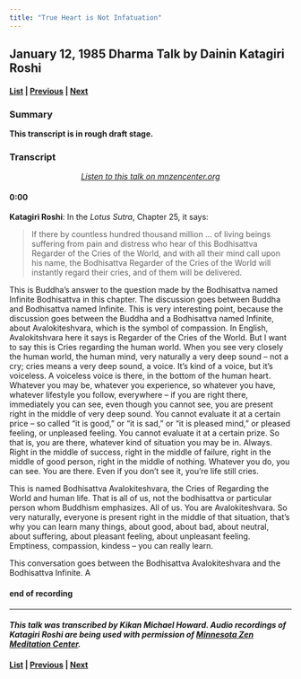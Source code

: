 ```yaml
---
title: "True Heart is Not Infatuation"
---
```

## January 12, 1985 Dharma Talk by Dainin Katagiri Roshi

#### [List](list#1985) \| [Previous](1984-03-21-Mindfulness-Talk-1) \| [Next](1985-06-22-Introduction-to-Buddhism)

### Summary

**This transcript is in rough draft stage.**

### Transcript

<p align="center" style="font-style: italic">
<a href="https://www.mnzencenter.org/the-dainin-katagiri-audio-archive/true-heart-is-not-infatuation" target="_blank">Listen to this talk on mnzencenter.org</a>
</p>


#### 0:00

**Katagiri Roshi**: In the *Lotus Sutra*, Chapter 25, it says:

> If there by countless hundred thousand million ... of living beings suffering from pain and distress who hear of this Bodhisattva Regarder of the Cries of the World, and with all their mind call upon his name, the Bodhisattva Regarder of the Cries of the World will instantly regard their cries, and of them will be delivered. 

This is Buddha’s answer to the question made by the Bodhisattva named Infinite Bodhisattva in this chapter. The discussion goes between Buddha and Bodhisattva named Infinite. This is very interesting point, because the discussion goes between the Buddha and a Bodhisattva named Infinite, about Avalokiteshvara, which is the symbol of compassion. In English, Avalokitshvara here it says is Regarder of the Cries of the World. But I want to say this is Cries regarding the human world. When you see very closely the human world, the human mind, very naturally a very deep sound – not a cry; cries means a very deep sound, a voice. It’s kind of a voice, but it’s voiceless. A voiceless voice is there, in the bottom of the human heart. Whatever you may be, whatever you experience, so whatever you have, whatever lifestyle you follow, everywhere – if you are right there, immediately you can see, even though you cannot see, you are present right in the middle of very deep sound. You cannot evaluate it at a certain price – so called “it is good,” or “it is sad,” or “it is pleased mind,” or pleased feeling, or unpleased feeling. You cannot evaluate it at a certain prize. So that is, you are there, whatever kind of situation you may be in. Always. Right in the middle of success, right in the middle of failure, right in the middle of good person, right in the middle of nothing. Whatever you do, you can see. You are there. Even if you don’t see it, you’re life still cries. 

This is named Bodhisattva Avalokiteshvara, the Cries of Regarding the World and human life. That is all of us, not the bodhisattva or particular person whom Buddhism emphasizes. All of us. You are Avalokiteshvara. So very naturally, everyone is present right in the middle of that situation, that’s why you can learn many things, about good, about bad, about neutral, about suffering, about pleasant feeling, about unpleasant feeling. Emptiness, compassion, kindess – you can really learn. 

This conversation goes between the Bodhisattva Avalokiteshvara and the Bodhisattva Infinite. A



#### end of recording

---

#### *This talk was transcribed by Kikan Michael Howard. Audio recordings of Katagiri Roshi are being used with permission of [Minnesota Zen Meditation Center](https://www.mnzencenter.org/katagiri-project.html).*

#### [List](list#1985) \| [Previous](1984-03-21-Mindfulness-Talk-1) \| [Next](1985-06-22-Introduction-to-Buddhism)
